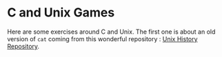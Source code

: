 # C and Unix Games

Here are some exercises around C and Unix. The first one is about an old version of `cat` coming from this wonderful repository : [Unix History Repository](https://github.com/dspinellis/unix-history-repo).
